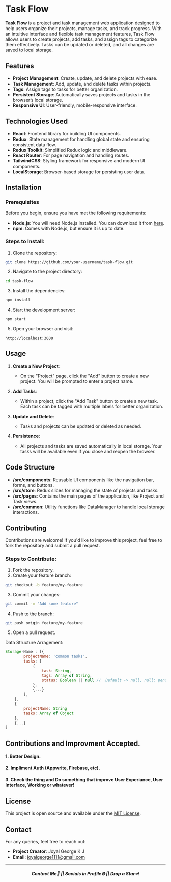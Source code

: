 # Task Flow

**Task Flow** is a project and task management web application designed to help users organize their projects, manage tasks, and track progress. With an intuitive interface and flexible task management features, Task Flow allows users to create projects, add tasks, and assign tags to categorize them effectively. Tasks can be updated or deleted, and all changes are saved to local storage.

## Features

-   **Project Management**: Create, update, and delete projects with ease.
-   **Task Management**: Add, update, and delete tasks within projects.
-   **Tags**: Assign tags to tasks for better organization.
-   **Persistent Storage**: Automatically saves projects and tasks in the browser’s local storage.
-   **Responsive UI**: User-friendly, mobile-responsive interface.

## Technologies Used

-   **React**: Frontend library for building UI components.
-   **Redux**: State management for handling global state and ensuring consistent data flow.
-   **Redux Toolkit**: Simplified Redux logic and middleware.
-   **React Router**: For page navigation and handling routes.
-   **TailwindCSS**: Styling framework for responsive and modern UI components.
-   **LocalStorage**: Browser-based storage for persisting user data.

## Installation

### Prerequisites

Before you begin, ensure you have met the following requirements:

-   **Node.js**: You will need Node.js installed. You can download it from [here](https://nodejs.org/).
-   **npm**: Comes with Node.js, but ensure it is up to date.

### Steps to Install:

1. Clone the repository:

```bash
git clone https://github.com/your-username/task-flow.git
```

2. Navigate to the project directory:

```bash
cd task-flow
```

3. Install the dependencies:

```bash
npm install
```

4. Start the development server:

```bash
npm start
```

5. Open your browser and visit:

```
http://localhost:3000
```

## Usage

1. **Create a New Project**:

    - On the "Project" page, click the "Add" button to create a new project. You will be prompted to enter a project name.

2. **Add Tasks**:

    - Within a project, click the "Add Task" button to create a new task. Each task can be tagged with multiple labels for better organization.

3. **Update and Delete**:

    - Tasks and projects can be updated or deleted as needed.

4. **Persistence**:
    - All projects and tasks are saved automatically in local storage. Your tasks will be available even if you close and reopen the browser.

## Code Structure

-   **/src/components**: Reusable UI components like the navigation bar, forms, and buttons.
-   **/src/store**: Redux slices for managing the state of projects and tasks.
-   **/src/pages**: Contains the main pages of the application, like Project and Task views.
-   **/src/common**: Utility functions like DataManager to handle local storage interactions.

## Contributing

Contributions are welcome! If you'd like to improve this project, feel free to fork the repository and submit a pull request.

### Steps to Contribute:

1. Fork the repository.
2. Create your feature branch:

```bash
git checkout -b feature/my-feature
```

3. Commit your changes:

```bash
git commit -m "Add some feature"
```

4. Push to the branch:

```bash
git push origin feature/my-feature
```

5. Open a pull request.

Data Structure Arragement:

```js
Storage-Name : [{
        projectName: 'common tasks',
        tasks: [
            {
                task: String,
                tags: Array of String,
                status: Boolean || null //  Default -> null, null: pending | true: done | false: failed
            },
            {...}
        ],
    },
    {
        projectName: String
        tasks: Array of Object
    },
    {...}
]
```

## Contributions and Improvment Accepted.

#### 1. Better Design.

#### 2. Impliment Auth (Appwrite, Firebase, etc).

#### 3. Check the thing and Do something that improve User Experiance, User Interface, Working or whatever!

## License

This project is open source and available under the [MIT License](LICENSE).

## Contact

For any queries, feel free to reach out:

-   **Project Creator**: Joyal George K J
-   **Email**: [joyalgeorge1111@gmail.com](mailto:joyalgeorge1111@gmail.com)

---


##### <center> Contact Me📱 || Socials in Profile🌐 || Drop a Star⭐! </center>